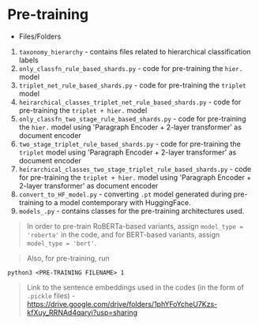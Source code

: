# Pre-training

- Files/Folders

1. `taxonomy_hierarchy` - contains files related to hierarchical classification labels
2. `only_classfn_rule_based_shards.py` - code for pre-training the `hier.` model
3. `triplet_net_rule_based_shards.py` - code for pre-training the `triplet` model
4. `heirarchical_classes_triplet_net_rule_based_shards.py` - code for pre-training the `triplet + hier.` model
5. `only_classfn_two_stage_rule_based_shards.py` - code for pre-training the `hier.` model using 'Paragraph Encoder + 2-layer transformer' as document encoder
6. `two_stage_triplet_rule_based_shards.py` - code for pre-training the `triplet` model using 'Paragraph Encoder + 2-layer transformer' as document encoder
7. `heirarchical_classes_two_stage_triplet_rule_based_shards.py` - code for pre-training the `triplet + hier.` model using 'Paragraph Encoder + 2-layer transformer' as document encoder
8. `convert_to_HF_model.py` - converting `.pt` model generated during pre-training to a model contemporary with HuggingFace.
9. `models_.py` - contains classes for the pre-training architectures used.

> In order to pre-train RoBERTa-based variants, assign `model_type = 'roberta'` in the code, and for BERT-based variants, assign `model_type = 'bert'`.

> Also, for pre-training, run 

```
python3 <PRE-TRAINING FILENAME> 1
```

> Link to the sentence embeddings used in the codes (in the form of `.pickle` files) - https://drive.google.com/drive/folders/1phYFoYcheU7Kzs-kfXuy_RRNAd4qaryi?usp=sharing

